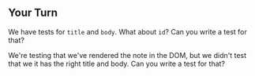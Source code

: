 ## Your Turn

We have tests for `title` and `body`. What about `id`? Can you write a test for that?

We're testing that we've rendered the note in the DOM, but we didn't test that we it has the right title and body. Can you write a test for that?